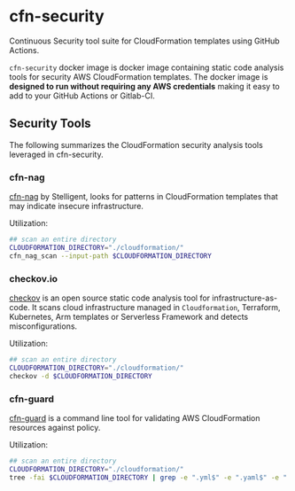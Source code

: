 # cfn-security

Continuous Security tool suite for CloudFormation templates using GitHub Actions.

`cfn-security` docker image is docker image containing static code analysis tools for security AWS CloudFormation templates. The docker image is **designed to run without requiring any AWS credentials** making it easy to add to your GitHub Actions or Gitlab-CI.

## Security Tools

The following summarizes the CloudFormation security analysis tools leveraged in cfn-security.

### cfn-nag

[cfn-nag](https://github.com/stelligent/cfn_nag) by Stelligent, looks for patterns in CloudFormation templates that may indicate insecure infrastructure.

Utilization:

```sh
## scan an entire directory
CLOUDFORMATION_DIRECTORY="./cloudformation/"
cfn_nag_scan --input-path $CLOUDFORMATION_DIRECTORY
```

### checkov.io

[checkov](https://github.com/bridgecrewio/checkov) is an open source static code analysis tool for infrastructure-as-code. It scans cloud infrastructure managed in `Cloudformation`, Terraform, Kubernetes, Arm templates or Serverless Framework and detects misconfigurations.

Utilization:

```sh
## scan an entire directory
CLOUDFORMATION_DIRECTORY="./cloudformation/"
checkov -d $CLOUDFORMATION_DIRECTORY
```

### cfn-guard

[cfn-guard](https://github.com/aws-cloudformation/cloudformation-guard/tree/master/cfn-guard) is a command line tool for validating AWS CloudFormation resources against policy.

Utilization:

```sh
## scan an entire directory
CLOUDFORMATION_DIRECTORY="./cloudformation/"
tree -fai $CLOUDFORMATION_DIRECTORY | grep -e ".yml$" -e ".yaml$" -e ".json$" | cfn-guard check
```
